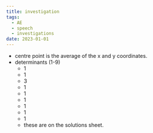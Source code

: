 ```yaml
---
title: investigation
tags:
  - AE
  - speech
  - investigations
date: 2023-01-01
---
```

- centre point is the average of the x and y coordinates.
- determinants (1-9)
  - 1
  - 1
  - 3
  - 1
  - 1
  - 1
  - 1
  - 1
  - 1
  - these are on the solutions sheet.
